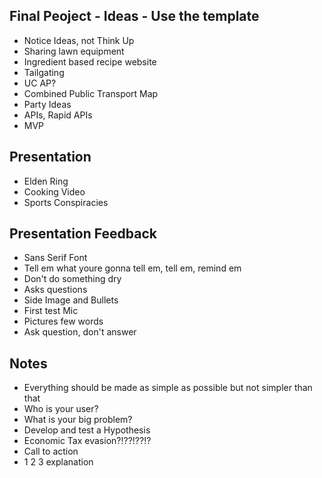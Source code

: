 ## Final Peoject - Ideas - Use the template
- Notice Ideas, not Think Up
- Sharing lawn equipment
- Ingredient based recipe website
- Tailgating
- UC AP?
- Combined Public Transport Map
- Party Ideas
- APIs, Rapid APIs
- MVP

## Presentation
- Elden Ring
- Cooking Video
- Sports Conspiracies

## Presentation Feedback
- Sans Serif Font
- Tell em what youre gonna tell em, tell em, remind em
- Don't do something dry
- Asks questions
- Side Image and Bullets
- First test Mic
- Pictures few words
- Ask question, don't answer

## Notes
- Everything should be made as simple as possible but not simpler than that
- Who is your user?
- What is your big problem?
- Develop and test a Hypothesis
- Economic Tax evasion?!??!??!?
- Call to action
- 1 2 3 explanation